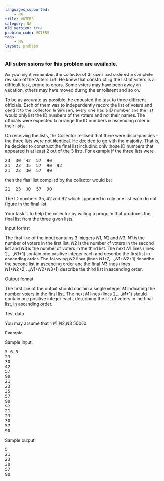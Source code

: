 ```yaml
---
languages_supported:
    - NA
title: VOTERS
category: NA
old_version: true
problem_code: VOTERS
tags:
    - NA
layout: problem
---
```

###  All submissions for this problem are available. 

 As you might remember, the collector of Siruseri had ordered a complete revision of the Voters List. He knew that constructing the list of voters is a difficult task, prone to errors. Some voters may have been away on vacation, others may have moved during the enrollment and so on.

 To be as accurate as possible, he entrusted the task to three different officials. Each of them was to independently record the list of voters and send it to the collector. In Siruseri, every one has a ID number and the list would only list the ID numbers of the voters and not their names. The officials were expected to arrange the ID numbers in ascending order in their lists.

 On receiving the lists, the Collector realised that there were discrepancies - the three lists were not identical. He decided to go with the majority. That is, he decided to construct the final list including only those ID numbers that appeared in at least 2 out of the 3 lists. For example if the three lists were

<pre>
23  30  42  57  90
21  23  35  57  90  92
21  23  30  57  90 
</pre>
then the final list compiled by the collector would be:

<pre>
21  23  30  57  90
</pre>
 The ID numbers 35, 42 and 92 which appeared in only one list each do not figure in the final list.

 Your task is to help the collector by writing a program that produces the final list from the three given lists.

Input format

The first line of the input contains 3 integers *N*1, *N*2 and *N*3. *N*1 is the number of voters in the first list, *N*2 is the number of voters in the second list and *N*3 is the number of voters in the third list. The next *N*1 lines (lines 2,...,*N*1+1) contain one positive integer each and describe the first list in ascending order. The following *N*2 lines (lines *N*1+2,...,*N*1+*N*2+1) describe the second list in ascending order and the final *N*3 lines (lines *N*1+*N*2+2,...,*N*1+*N*2+*N*3+1) describe the third list in ascending order.

Output format

The first line of the output should contain a single integer *M* indicating the number voters in the final list. The next *M* lines (lines 2,...,*M*+1) should contain one positive integer each, describing the list of voters in the final list, in ascending order.

Test data

You may assume that 1 *N*1,*N*2,*N*3 50000.

Example

Sample input:

<pre>
5 6 5
23
30
42
57
90
21 
23 
35 
57 
90 
92 
21 
23 
30 
57 
90 
</pre>
Sample output:

<pre>
5
21 
23 
30 
57 
90
</pre>